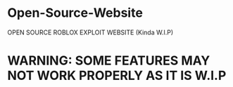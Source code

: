 # Open-Source-Website
OPEN SOURCE ROBLOX EXPLOIT WEBSITE (Kinda W.I.P)

# WARNING: SOME FEATURES MAY NOT WORK PROPERLY AS IT IS W.I.P

